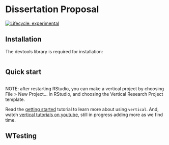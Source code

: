 # Dissertation Proposal <a href='https://tegorman13.github.io/Dissertation_Proposal'>
<!-- badges: start -->
[![Lifecycle: experimental](https://img.shields.io/badge/lifecycle-experimental-orange.svg)](https://www.tidyverse.org/lifecycle/#experimental)

<!-- badges: end -->

## Installation

The devtools library is required for installation:

``` r

```

## Quick start

```

```

NOTE: after restarting RStudio, you can make a vertical project by choosing File > New Project... in RStudio, and choosing the Vertical Research Project template.

Read the [getting started](https://crumplab.github.io/vertical/articles/vertical.html) tutorial to learn more about using `vertical`. And, watch [vertical tutorials on youtube](https://www.youtube.com/playlist?list=PLDtczbtj66Q4jn-08HaBbz6fAVdlQ3EQm), still in progress adding more as we find time.

## WTesting








